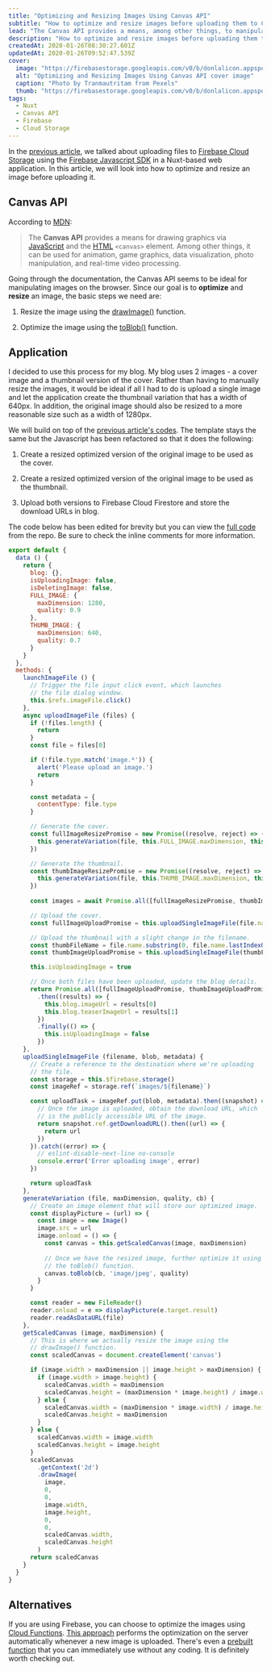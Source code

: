 ```yaml
---
title: "Optimizing and Resizing Images Using Canvas API"
subtitle: "How to optimize and resize images before uploading them to Cloud Storage using Canvas API"
lead: "The Canvas API provides a means, among other things, to manipulate photos, which is perfect for optimizing and resizing images before uploading them to Cloud Firestore."
description: "How to optimize and resize images before uploading them to Cloud Storage using Canvas API"
createdAt: 2020-01-26T08:30:27.601Z
updatedAt: 2020-01-26T09:52:47.539Z
cover: 
  image: "https://firebasestorage.googleapis.com/v0/b/donlalicon.appspot.com/o/images%2Fapple-computer-desk-devices-326501.jpg?alt=media&token=2a8c63e4-e1d0-4ac2-bbfc-1d886d7f1f82"
  alt: "Optimizing and Resizing Images Using Canvas API cover image"
  caption: "Photo by Tranmautritam from Pexels"
  thumb: "https://firebasestorage.googleapis.com/v0/b/donlalicon.appspot.com/o/images%2Fapple-computer-desk-devices-326501_thumb.jpg?alt=media&token=b8546a13-4c9f-4bed-91f8-87f6ff8a447f"
tags: 
  - Nuxt
  - Canvas API
  - Firebase
  - Cloud Storage
---
```

In the [previous article](https://donlalicon.dev/blog/uploading-images-to-firebase-cloud-storage-with-nuxt), we talked about uploading files to [Firebase Cloud Storage](https://firebase.google.com/docs/storage) using the [Firebase Javascript SDK](https://firebase.google.com/docs/reference/js) in a Nuxt-based web application. In this article, we will look into how to optimize and resize an image before uploading it.

Canvas API
----------

According to [MDN](https://developer.mozilla.org/en-US/docs/Web/API/Canvas_API):

> The **Canvas API** provides a means for drawing graphics via [JavaScript](https://developer.mozilla.org/en-US/docs/Web/JavaScript) and the [HTML](https://developer.mozilla.org/en-US/docs/Web/HTML) `<canvas>` element. Among other things, it can be used for animation, game graphics, data visualization, photo manipulation, and real-time video processing.

Going through the documentation, the Canvas API seems to be ideal for manipulating images on the browser. Since our goal is to **optimize** and **resize** an image, the basic steps we need are:

1.  Resize the image using the [drawImage()](https://developer.mozilla.org/en-US/docs/Web/API/CanvasRenderingContext2D/drawImage) function.
    
2.  Optimize the image using the [toBlob()](https://developer.mozilla.org/en-US/docs/Web/API/HTMLCanvasElement/toBlob) function.
    

Application
-----------

I decided to use this process for my blog. My blog uses 2 images - a cover image and a thumbnail version of the cover. Rather than having to manually resize the images, it would be ideal if all I had to do is upload a single image and let the application create the thumbnail variation that has a width of 640px. In addition, the original image should also be resized to a more reasonable size such as a width of 1280px.

We will build on top of the [previous article's codes](https://donlalicon.dev/blog/uploading-images-to-firebase-cloud-storage-with-nuxt). The template stays the same but the Javascript has been refactored so that it does the following:

1.  Create a resized optimized version of the original image to be used as the cover.
    
2.  Create a resized optimized version of the original image to be used as the thumbnail.
    
3.  Upload both versions to Firebase Cloud Firestore and store the download URLs in blog.
    

The code below has been edited for brevity but you can view the [full code](https://github.com/angheloko/donlalicon/blob/master/components/BlogForm.vue) from the repo. Be sure to check the inline comments for more information.

```js
export default {
  data () {
    return {
      blog: {},
      isUploadingImage: false,
      isDeletingImage: false,
      FULL_IMAGE: {
        maxDimension: 1280,
        quality: 0.9
      },
      THUMB_IMAGE: {
        maxDimension: 640,
        quality: 0.7
      }
    }
  },
  methods: {
    launchImageFile () {
      // Trigger the file input click event, which launches
      // the file dialog window.
      this.$refs.imageFile.click()
    },
    async uploadImageFile (files) {
      if (!files.length) {
        return
      }
      const file = files[0]

      if (!file.type.match('image.*')) {
        alert('Please upload an image.')
        return
      }

      const metadata = {
        contentType: file.type
      }

      // Generate the cover.
      const fullImageResizePromise = new Promise((resolve, reject) => {
        this.generateVariation(file, this.FULL_IMAGE.maxDimension, this.FULL_IMAGE.quality, resolve)
      })

      // Generate the thumbnail.
      const thumbImageResizePromise = new Promise((resolve, reject) => {
        this.generateVariation(file, this.THUMB_IMAGE.maxDimension, this.THUMB_IMAGE.quality, resolve)
      })
      
      const images = await Promise.all([fullImageResizePromise, thumbImageResizePromise])

      // Upload the cover.
      const fullImageUploadPromise = this.uploadSingleImageFile(file.name, images[0], metadata)

      // Upload the thumbnail with a slight change in the filename.
      const thumbFileName = file.name.substring(0, file.name.lastIndexOf('.')) + '_thumb.' + file.name.substring(file.name.lastIndexOf('.') + 1)
      const thumbImageUploadPromise = this.uploadSingleImageFile(thumbFileName, images[1], metadata)

      this.isUploadingImage = true

      // Once both files have been uploaded, update the blog details.
      return Promise.all([fullImageUploadPromise, thumbImageUploadPromise])
        .then((results) => {
          this.blog.imageUrl = results[0]
          this.blog.teaserImageUrl = results[1]
        })
        .finally(() => {
          this.isUploadingImage = false
        })
    },
    uploadSingleImageFile (filename, blob, metadata) {
      // Create a reference to the destination where we're uploading
      // the file.
      const storage = this.$firebase.storage()
      const imageRef = storage.ref(`images/${filename}`)

      const uploadTask = imageRef.put(blob, metadata).then((snapshot) => {
        // Once the image is uploaded, obtain the download URL, which
        // is the publicly accessible URL of the image.
        return snapshot.ref.getDownloadURL().then((url) => {
          return url
        })
      }).catch((error) => {
        // eslint-disable-next-line no-console
        console.error('Error uploading image', error)
      })

      return uploadTask
    },
    generateVariation (file, maxDimension, quality, cb) {
      // Create an image element that will store our optimized image.
      const displayPicture = (url) => {
        const image = new Image()
        image.src = url
        image.onload = () => {
          const canvas = this.getScaledCanvas(image, maxDimension)
          
          // Once we have the resized image, further optimize it using
          // the toBlob() function.
          canvas.toBlob(cb, 'image/jpeg', quality)
        }
      }

      const reader = new FileReader()
      reader.onload = e => displayPicture(e.target.result)
      reader.readAsDataURL(file)
    },
    getScaledCanvas (image, maxDimension) {
      // This is where we actually resize the image using the
      // drawImage() function.
      const scaledCanvas = document.createElement('canvas')

      if (image.width > maxDimension || image.height > maxDimension) {
        if (image.width > image.height) {
          scaledCanvas.width = maxDimension
          scaledCanvas.height = (maxDimension * image.height) / image.width
        } else {
          scaledCanvas.width = (maxDimension * image.width) / image.height
          scaledCanvas.height = maxDimension
        }
      } else {
        scaledCanvas.width = image.width
        scaledCanvas.height = image.height
      }
      scaledCanvas
        .getContext('2d')
        .drawImage(
          image,
          0,
          0,
          image.width,
          image.height,
          0,
          0,
          scaledCanvas.width,
          scaledCanvas.height
        )
      return scaledCanvas
    }
  }
}
```

Alternatives
------------

If you are using Firebase, you can choose to optimize the images using [Cloud Functions](https://firebase.google.com/docs/functions). [This approach](https://github.com/firebase/functions-samples/tree/master/quickstarts/thumbnails) performs the optimization on the server automatically whenever a new image is uploaded. There's even a [prebuilt function](https://firebase.google.com/products/extensions/storage-resize-images) that you can immediately use without any coding. It is definitely worth checking out.